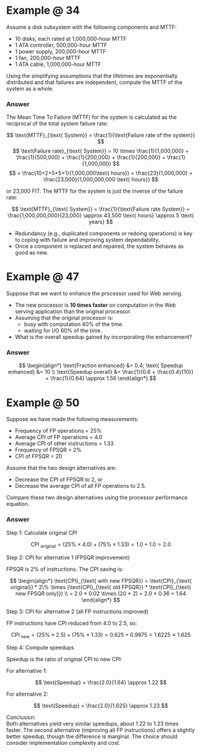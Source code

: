 
 # Example @ 34

 Assume a disk subsystem with the following components and MTTF:
 * 10 disks, each rated at 1,000,000-hour MTTF
 * 1 ATA controller, 500,000-hour MTTF
 * 1 power supply, 200,000-hour MTTF
 * 1 fan, 200,000-hour MTTF
 * 1 ATA cable, 1,000,000-hour MTTF

 Using the simplifying assumptions that the lifetimes are exponentially distributed
 and that failures are independent, compute the MTTF of the system as a whole.

### Answer
The Mean Time To Failure (MTTF) for the system is calculated as the reciprocal of the total system failure rate:

$$
\text{MTTF}_{\text{ System}} = \frac{1}{\text{Failure rate of the system}}
$$
$$
\text{Failure rate}_{\text{ System}} = 10 \times \frac{1}{1,000,000} + \frac{1}{500,000} + \frac{1}{200,000} + \frac{1}{200,000} + \frac{1}{1,000,000}
$$
$$
= \frac{10+2+5+5+1}{1,000,000\text{ hours}} = \frac{23}{1,000,000} = \frac{23,000}{1,000,000,000 \text{ hours}}
$$

or 23,000 FIT. The MTTF for the system is just the inverse of the failure rate:

$$
\text{MTTF}_{\text{ System}} = \frac{1}{\text{Failure rate System}} = \frac{1,000,000,000}{23,000} \approx 43,500 \text{ hours} \approx 5 \text{ years}
$$

* Redundancy (e.g., duplicated components or redoing operations) is key to coping with failure and improving system dependability. 
* Once a component is replaced and repaired, the system behaves as good as new.

# Example @ 47

 Suppose that we want to enhance the processor used for Web serving.
* The new processor is **10 times faster** on computation in the Web serving application than the original processor.
* Assuming that the original processor is:
    * busy with computation 40% of the time. 
    * waiting for I/O 60% of the time.
* What is the overall speedup gained by incorporating the enhancement?
### Answer
$$
\begin{align*}
\text{Fraction enhanced} &= 0.4;
\text{  Speedup enhanced} &= 10 \\
\text{Speedup overall} &= \frac{1}{0.6 + \frac{0.4}{10}} = \frac{1}{0.64} \approx 1.56
\end{align*}
$$

# Example @ 50

Suppose we have made the following measurements:
* Frequency of FP operations = 25%
* Average CPI of FP operations = 4.0
* Average CPI of other instructions = 1.33
* Frequency of FPSQR = 2%
* CPI of FPSQR = 20

Assume that the two design alternatives are:
* Decrease the CPI of FPSQR to 2, or
* Decrease the average CPI of all FP operations to 2.5.

Compare these two design alternatives using the processor performance equation.
### Answer
Step 1: Calculate original CPI

$$
\text{CPI}_{\text{ original}} = (25\% \times 4.0) + (75\% \times 1.33) = 1.0 + 1.0 = 2.0
$$

Step 2: CPI for alternative 1 (FPSQR improvement)

FPSQR is 2% of instructions. The CPI saving is:

$$
\begin{align*}
\text{CPI}_{\text{ with new FPSQR}} = \text{CPI}_{\text{ original}} * 2\% \times (\text{CPI}_{\text{ old FPSQR}} * \text{CPI}_{\text{ new FPSQR only}}) \\
= 2.0 * 0.02 \times (20 * 2) = 2.0 * 0.36 = 1.64
\end{align*}
$$

Step 3: CPI for alternative 2 (all FP instructions improved)

FP instructions have CPI reduced from 4.0 to 2.5, so:

$$
\text{CPI}_{\text{ new}} = (25\% \times 2.5) + (75\% \times 1.33) = 0.625 + 0.9975 = 1.6225 \approx 1.625
$$

Step 4: Compute speedups

Speedup is the ratio of original CPI to new CPI:

For alternative 1:

$$
\text{Speedup} = \frac{2.0}{1.64} \approx 1.22
$$

For alternative 2:

$$
\text{Speedup} = \frac{2.0}{1.625} \approx 1.23
$$

Conclusion:  
Both alternatives yield very similar speedups, about 1.22 to 1.23 times faster. The second alternative (improving all FP instructions) offers a slightly better speedup, though the difference is marginal. The choice should consider implementation complexity and cost.